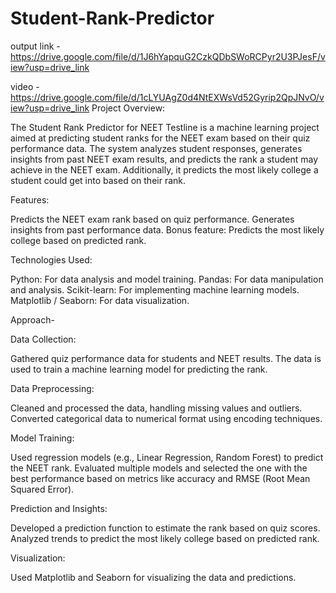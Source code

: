 # Student-Rank-Predictor

output link - https://drive.google.com/file/d/1J6hYapquG2CzkQDbSWoRCPyr2U3PJesF/view?usp=drive_link


video - https://drive.google.com/file/d/1cLYUAgZ0d4NtEXWsVd52Gyrip2QpJNvO/view?usp=drive_link
Project Overview:

The Student Rank Predictor for NEET Testline is a machine learning project aimed at predicting student ranks for the NEET exam based on their quiz performance data. The system analyzes student responses, generates insights from past NEET exam results, and predicts the rank a student may achieve in the NEET exam. Additionally, it predicts the most likely college a student could get into based on their rank.

Features:

Predicts the NEET exam rank based on quiz performance.
Generates insights from past performance data.
Bonus feature: Predicts the most likely college based on predicted rank.

Technologies Used:

Python: For data analysis and model training.
Pandas: For data manipulation and analysis.
Scikit-learn: For implementing machine learning models.
Matplotlib / Seaborn: For data visualization.

Approach-

Data Collection:

Gathered quiz performance data for students and NEET results.
The data is used to train a machine learning model for predicting the rank.

Data Preprocessing:

Cleaned and processed the data, handling missing values and outliers.
Converted categorical data to numerical format using encoding techniques.

Model Training:

Used regression models (e.g., Linear Regression, Random Forest) to predict the NEET rank.
Evaluated multiple models and selected the one with the best performance based on metrics like accuracy and RMSE (Root Mean Squared Error).

Prediction and Insights:

Developed a prediction function to estimate the rank based on quiz scores.
Analyzed trends to predict the most likely college based on predicted rank.

Visualization:

Used Matplotlib and Seaborn for visualizing the data and predictions.
